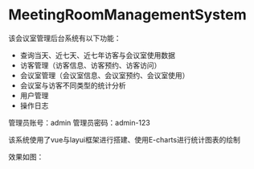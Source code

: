 # MeetingRoomManagementSystem

该会议室管理后台系统有以下功能：
* 查询当天、近七天、近七年访客与会议室使用数据
* 访客管理（访客信息、访客预约、访客访问）
* 会议室管理（会议室信息、会议室预约、会议室使用）
* 会议室与访客不同类型的统计分析
* 用户管理
* 操作日志

管理员账号：admin
管理员密码：admin-123

该系统使用了vue与layui框架进行搭建、使用E-charts进行统计图表的绘制

效果如图：
